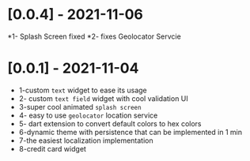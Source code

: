 
# [0.0.4] - 2021-11-06

*1- Splash Screen fixed
*2- fixes Geolocator Servcie

# [0.0.1] - 2021-11-04

* 1-custom `text` widget to ease its usage
* 2- custom `text field` widget with cool validation UI
* 3-super cool animated `splash screen`
* 4- easy to use `geolocator` location service
* 5- dart extension to convert default colors to hex colors
* 6-dynamic theme with persistence that can be implemented in 1 min
* 7-the easiest localization implementation
* 8-credit card widget
